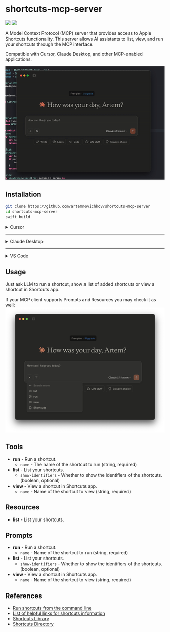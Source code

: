 # shortcuts-mcp-server

[![](https://img.shields.io/endpoint?url=https%3A%2F%2Fswiftpackageindex.com%2Fapi%2Fpackages%2Fartemnovichkov%2Fshortcuts-mcp-server%2Fbadge%3Ftype%3Dswift-versions)](https://swiftpackageindex.com/artemnovichkov/shortcuts-mcp-server)
[![](https://img.shields.io/endpoint?url=https%3A%2F%2Fswiftpackageindex.com%2Fapi%2Fpackages%2Fartemnovichkov%2Fshortcuts-mcp-server%2Fbadge%3Ftype%3Dplatforms)](https://swiftpackageindex.com/artemnovichkov/shortcuts-mcp-server)

A Model Context Protocol (MCP) server that provides access to Apple Shortcuts functionality. This server allows AI assistants to list, view, and run your shortcuts through the MCP interface.

Compatible with Cursor, Claude Desktop, and other MCP-enabled applications.

![Shortcuts MCP Server Preview](.github/preview.gif)

## Installation

```bash
git clone https://github.com/artemnovichkov/shortcuts-mcp-server
cd shortcuts-mcp-server
swift build
```

<details>
<summary>Cursor</summary>

For project cofiguration, update `.cursor/mcp.json` file in your project directory. To use across all projects, create a `~/.cursor/mcp.json` file in your home directory.

```json
{
  "servers": {
    "shortcuts-mcp-server": {
      "type": "stdio",
      "command": "/absolute/path/to/shortcuts-mcp-server/.build/arm64-apple-macosx/debug/shortcuts-mcp-server"
    }
  }
}
```

Don't forget to replace the path to the executable.

[Read more](https://docs.cursor.com/context/model-context-protocol)

</details>

---

<details>
<summary>Claude Desktop</summary>

1. Open Settings -> Developer -> Edit Config
2. Open the config file at `~/Library/Application Support/Claude/claude_desktop_config.json` and update:

```json
{
  "mcpServers": {
    "shortcuts-mcp-server": {
      "type": "stdio",
      "command": "/absolute/path/to/shortcuts-mcp-server/.build/arm64-apple-macosx/debug/shortcuts-mcp-server"
    }
  }
}
```

Don't forget to replace the path to the executable.

3. Restart Claude Desktop.

[Read more](https://modelcontextprotocol.io/quickstart/user)

</details>

---

<details>
<summary>VS Code</summary>

For quick install:

[![Install in VS Code](https://img.shields.io/badge/VS_Code-Install_Server-0098FF?style=flat-square&logo=visualstudiocode&logoColor=white)](https://insiders.vscode.dev/redirect/mcp/install?name=shortcuts-mcp-server&config=%7B%22command%22%3A%22%2Fabsolute%2Fpath%2Fto%2Fshortcuts-mcp-server%2F.build%2Farm64-apple-macosx%2Fdebug%2Fshortcuts-mcp-server%22%2C%22type%22%3A%22stdio%22%7D)

For manual installation, add the following JSON block to your User Settings (JSON) file in VS Code. You can do this by pressing `Ctrl + Shift + P` and typing `Preferences: Open User Settings (JSON)`.

```json
{
  "servers": {
    "shortcuts-mcp-server": {
      "type": "stdio",
      "command": "/absolute/path/to/shortcuts-mcp-server/.build/arm64-apple-macosx/debug/shortcuts-mcp-server"
    }
  }
}
```

Don't forget to replace the path to the executable.

[Read more](https://code.visualstudio.com/docs/copilot/chat/mcp-servers)

</details>

## Usage

Just ask LLM to run a shortcut, show a list of added shortcuts or view a shortcut in Shortcuts app. 

If your MCP client supports Prompts and Resources you may check it as well:
![Prompts and resources](.github/prompts-and-resources.png)

## Tools

- **run** - Run a shortcut.
    - `name` - The name of the shortcut to run (string, required)
- **list** - List your shortcuts.
    - `show-identifiers` - Whether to show the identifiers of the shortcuts. (boolean, optional)
- **view** - View a shortcut in Shortcuts app.
    - `name` - Name of the shortcut to view (string, required)
    
## Resources

- **list** - List your shortcuts.

## Prompts

- **run** - Run a shortcut.
    - `name` - Name of the shortcut to run (string, required)
- **list** - List your shortcuts.
    - `show-identifiers` - Whether to show the identifiers of the shortcuts. (boolean, optional)
- **view** - View a shortcut in Shortcuts app.
    - `name` - Name of the shortcut to view (string, required)

## References

- [Run shortcuts from the command line](https://support.apple.com/en-kz/guide/shortcuts-mac/apd455c82f02/mac)
- [List of helpful links for shortcuts information](https://www.reddit.com/r/shortcuts/comments/gzjgbr/list_of_helpful_links_for_shortcuts_information/)
- [Shortcuts Library](https://matthewcassinelli.com/sirishortcuts/library/)
- [Shortcuts Directory](https://shortcuts.directory)
